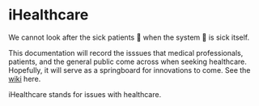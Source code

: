 # iHealthcare

We cannot look after the sick patients 🤒 when the system 🏥 is sick itself.

This documentation will record the isssues that medical professionals, patients, and the general public come across when seeking healthcare. Hopefully, it will serve as a springboard for innovations to come. See the [wiki](https://github.com/liutiming/iHealthcare/wiki) here. 

iHealthcare stands for issues with healthcare. 
